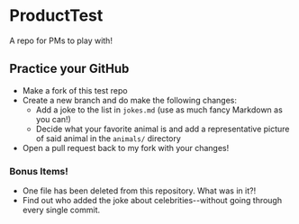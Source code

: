 # ProductTest
A repo for PMs to play with!

## Practice your GitHub
* Make a fork of this test repo
* Create a new branch and do make the following changes:
  * Add a joke to the list in `jokes.md` (use as much fancy Markdown as you can!)
  * Decide what your favorite animal is and add a representative picture of said animal in the `animals/` directory
* Open a pull request back to my fork with your changes!

### Bonus Items!
* One file has been deleted from this repository. What was in it?!
* Find out who added the joke about celebrities--without going through every single commit.
